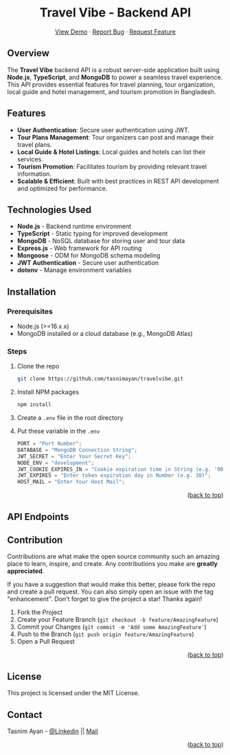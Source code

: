 <a name="readme-top"></a>

<div align="center">
  <h1 align="center">Travel Vibe - Backend API</h1>
  <p align="center">
    <a href="https://github.com/tasnimayan">View Demo</a>
    ·
    <a href="https://github.com/tasnimayan">Report Bug</a>
    ·
    <a href="https://github.com/othneildrew/Best-README-Template/issues">Request Feature</a>
  </p>
</div>

## Overview

The **Travel Vibe** backend API is a robust server-side application built using **Node.js**, **TypeScript**, and **MongoDB** to power a seamless travel experience. This API provides essential features for travel planning, tour organization, local guide and hotel management, and tourism promotion in Bangladesh.

## Features

- **User Authentication**: Secure user authentication using JWT.
- **Tour Plans Management**: Tour organizers can post and manage their travel plans.
- **Local Guide & Hotel Listings**: Local guides and hotels can list their services.
- **Tourism Promotion**: Facilitates tourism by providing relevant travel information.
- **Scalable & Efficient**: Built with best practices in REST API development and optimized for performance.

## Technologies Used

- **Node.js** - Backend runtime environment
- **TypeScript** - Static typing for improved development
- **MongoDB** - NoSQL database for storing user and tour data
- **Express.js** - Web framework for API routing
- **Mongoose** - ODM for MongoDB schema modeling
- **JWT Authentication** - Secure user authentication
- **dotenv** - Manage environment variables

## Installation

### Prerequisites

- Node.js (>=16.x.x)
- MongoDB installed or a cloud database (e.g., MongoDB Atlas)

### Steps

1. Clone the repo
   ```sh
   git clone https://github.com/tasnimayan/travelvibe.git
   ```
2. Install NPM packages

   ```sh
   npm install

   ```

3. Create a `.env` file in the root directory

4. Put these variable in the `.env`
   ```js
   PORT = "Port Number";
   DATABASE = "MongoDB Connection String";
   JWT_SECRET = "Enter Your Secret Key";
   NODE_ENV = "development";
   JWT_COOKIE_EXPIRES_IN = "Cookie expiration time in String (e.g. '90 days')";
   JWT_EXPIRES = "Enter token expiration day in Number (e.g. 30)";
   HOST_MAIL = "Enter Your Host Mail";
   ```

<p align="right">(<a href="#readme-top">back to top</a>)</p>

## API Endpoints

<!--
### Auth

- `POST /api/auth/register` - Register a new user
- `POST /api/auth/login` - Login user & get token

### Tours

- `GET /api/tours` - Get all tour plans
- `POST /api/tours` - Create a new tour plan (Authenticated)
- `GET /api/tours/:id` - Get a single tour plan by ID

### Guides & Hotels

- `GET /api/guides` - Get all local guides
- `POST /api/guides` - Add a local guide (Authenticated)
- `GET /api/hotels` - Get all hotels
- `POST /api/hotels` - Add a hotel (Authenticated) -->

## Contribution

Contributions are what make the open source community such an amazing place to learn, inspire, and create. Any contributions you make are **greatly appreciated**.

If you have a suggestion that would make this better, please fork the repo and create a pull request. You can also simply open an issue with the tag "enhancement".
Don't forget to give the project a star! Thanks again!

1. Fork the Project
2. Create your Feature Branch (`git checkout -b feature/AmazingFeature`)
3. Commit your Changes (`git commit -m 'Add some AmazingFeature'`)
4. Push to the Branch (`git push origin feature/AmazingFeature`)
5. Open a Pull Request

<p align="right">(<a href="#readme-top">back to top</a>)</p>

## License

This project is licensed under the MIT License.

## Contact

Tasnim Ayan - [@Linkedin](https://https://www.linkedin.com//tasnimayan) || [Mail](mailto:tasnimayan22@gmail.com)

<p align="right">(<a href="#readme-top">back to top</a>)</p>
